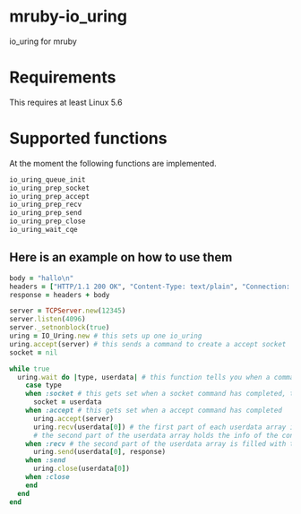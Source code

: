 # mruby-io_uring

io_uring for mruby

Requirements
============
This requires at least Linux 5.6

Supported functions
===================

At the moment the following functions are implemented.
```c
io_uring_queue_init
io_uring_prep_socket
io_uring_prep_accept
io_uring_prep_recv
io_uring_prep_send
io_uring_prep_close
io_uring_wait_cqe
```

Here is an example on how to use them
-------------------------------------
```ruby
body = "hallo\n"
headers = ["HTTP/1.1 200 OK", "Content-Type: text/plain", "Connection: keep-alive" ,"Content-Length: #{body.bytesize}\r\n\r\n"].join("\r\n")
response = headers + body

server = TCPServer.new(12345)
server.listen(4096)
server._setnonblock(true)
uring = IO_Uring.new # this sets up one io_uring
uring.accept(server) # this sends a command to create a accept socket
socket = nil

while true
  uring.wait do |type, userdata| # this function tells you when a command has finished and gives you back its reply.
    case type
    when :socket # this gets set when a socket command has completed, the userdata is filled with the socket descriptor of the client
      socket = userdata
    when :accept # this gets set when a accept command has completed
      uring.accept(server)
      uring.recv(userdata[0]) # the first part of each userdata array is a socket descriptor
      # the second part of the userdata array holds the info of the connected client, aka IPv4 or v6, it's port and it's ip Address.
    when :recv # the second part of the userdata array is filled with the client message
      uring.send(userdata[0], response)
    when :send
      uring.close(userdata[0])
    when :close
    end
  end
end

```